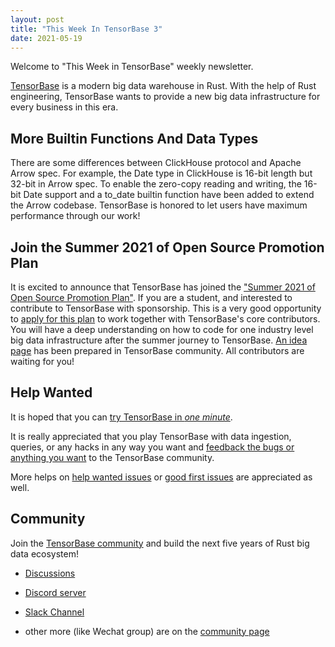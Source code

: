 ```yaml
---
layout: post
title: "This Week In TensorBase 3"
date: 2021-05-19
---
```



Welcome to "This Week in TensorBase" weekly newsletter.

[TensorBase](https://github.com/tensorbase/tensorbase) is a modern big data warehouse in Rust. With the help of Rust engineering, TensorBase wants to provide a new big data infrastructure for every business in this era.

## More Builtin Functions And Data Types 

There are some differences between ClickHouse protocol and Apache Arrow spec. For example, the Date type in ClickHouse is 16-bit length but 32-bit in Arrow spec. To enable the zero-copy reading and writing, the 16-bit Date support and a to_date builtin function have been added to extend the Arrow codebase. TensorBase is honored to let users have maximum performance through our work! 

## Join the Summer 2021 of Open Source Promotion Plan

It is excited to announce that TensorBase has joined the ["Summer 2021 of Open Source Promotion Plan"](https://summer.iscas.ac.cn/#/homepage?lang=en). If you are a student, and interested to contribute to TensorBase with sponsorship. This is a very good opportunity to [apply for this plan](https://summer.iscas.ac.cn/#/org/orgdetail/tensorbase?lang=en) to work together with TensorBase's core contributors. You will have a deep understanding on how to code for one industry level big data infrastructure after the summer journey to TensorBase. [An idea page](https://github.com/tensorbase/tensorbase/blob/main/docs/summer_2021_ospp.md) has been prepared in TensorBase community. All contributors are waiting for you!


## Help Wanted

It is hoped that you can [try TensorBase in *one minute*](https://github.com/tensorbase/tensorbase/blob/main/docs/get_started_users.md). 

It is really appreciated that you play TensorBase with data ingestion, queries, or any hacks in any way you want and [feedback the bugs or anything you want](https://github.com/tensorbase/tensorbase/issues) to the TensorBase community. 

More helps on [help wanted issues](https://github.com/tensorbase/tensorbase/issues?q=is%3Aissue+is%3Aopen+label%3Ahelp-wanted) or [good first issues](https://github.com/tensorbase/tensorbase/issues?q=is%3Aissue+is%3Aopen+label%3A%22good+first+issue%22) are appreciated as well.

## Community

Join the [TensorBase community](https://github.com/tensorbase/tensorbase) and build the next five years of Rust big data ecosystem!

* [Discussions](https://github.com/tensorbase/tensorbase/discussions)

* [Discord server](https://discord.com/invite/E72n2jzgKD)

* [Slack Channel](https://join.slack.com/t/tensorbase/shared_invite/zt-ntwmjvpu-TQ9drOdUwNJWmUTXvxMumA)

* other more (like Wechat group) are on the [community page](https://tensorbase.io/community/)